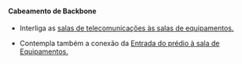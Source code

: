 #### Cabeamento de Backbone

- Interliga as <u>salas de telecomunicações às salas de equipamentos.</u>

- Contempla também a conexão da <u>Entrada do prédio à sala de Equipamentos.</u>